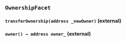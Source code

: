 ## `OwnershipFacet`






### `transferOwnership(address _newOwner)` (external)





### `owner() → address owner_` (external)








